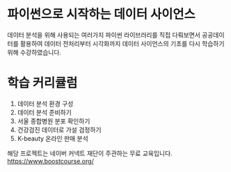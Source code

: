 # 파이썬으로 시작하는 데이터 사이언스
데이터 분석을 위해 사용되는 여러가지 파이썬 라이브러리를 직접 다뤄보면서 공공데이터를 활용하여 데이터 전처리부터 시각화까지 데이터 사이언스의 기초를 다시 학습하기 위해 수강하였습니다. 

# 학습 커리큘럼
1. 데이터 분석 환경 구성
2. 데이터 분석 준비하기
3. 서울 종합병원 분포 확인하기
4. 건강검진 데이터로 가설 검정하기
5. K-beauty 온라인 판매 분석

해당 프로젝트는 네이버 커넥트 재단이 주관하는 무료 교육입니다. 
https://www.boostcourse.org/
